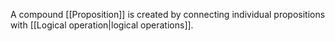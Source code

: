 A compound [[Proposition]] is created by connecting individual propositions with [[Logical operation|logical operations]].